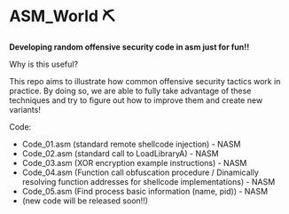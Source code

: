 # ASM_World ⛏

**Developing random offensive security code in asm just for fun!!**


Why is this useful?

This repo aims to illustrate how common offensive security tactics work in practice. By doing so, we are able to fully take advantage of these techniques and try to figure out how to improve them and create new variants!

Code:
* Code_01.asm		(standard remote shellcode injection) - NASM
*	Code_02.asm		(standard call to LoadLibraryA) - NASM
* Code_03.asm   (XOR encryption example instructions) - NASM
* Code_04.asm   (Function call obfuscation procedure / Dinamically resolving function addresses for shellcode implementations) - NASM
* Code_05.asm   (Find process basic information (name, pid)) - NASM
* (new code will be released soon!!)
